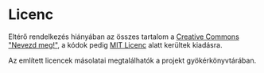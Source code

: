 # Licenc

Eltérő rendelkezés hiányában az összes tartalom a [Creative Commons
"Nevezd meg!"](LICENSE-CC.md), a kódok pedig [MIT Licenc](LICENSE-MIT.md) alatt kerültek kiadásra.

Az említett licencek másolatai megtalálhatók a projekt gyökérkönyvtárában.
